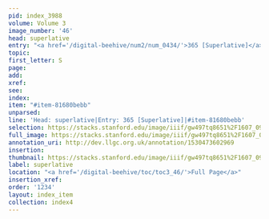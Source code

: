 ```yaml
---
pid: index_3988
volume: Volume 3
image_number: '46'
head: superlative
entry: "<a href='/digital-beehive/num2/num_0434/'>365 [Superlative]</a>"
topic: 
first_letter: S
page: 
add: 
xref: 
see: 
index: 
item: "#item-81680bebb"
unparsed: 
line: 'Head: superlative|Entry: 365 [Superlative]|#item-81680bebb'
selection: https://stacks.stanford.edu/image/iiif/gw497tq8651%2F1607_0989/460,1628,582,141/full/0/default.jpg
full_image: https://stacks.stanford.edu/image/iiif/gw497tq8651%2F1607_0989/full/full/0/default.jpg
annotation_uri: http://dev.llgc.org.uk/annotation/1530473602969
insertion: 
thumbnail: https://stacks.stanford.edu/image/iiif/gw497tq8651%2F1607_0989/460,1628,582,141/150,/0/default.jpg
label: superlative
location: "<a href='/digital-beehive/toc/toc3_46/'>Full Page</a>"
insertion_xref: 
order: '1234'
layout: index_item
collection: index4
---
```

